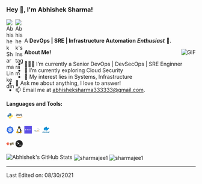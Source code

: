 <h3 title="hehehe"> Hey 👋, I'm Abhishek Sharma!</h3>

<a href="https://in.linkedin.com/in/abhishek-sharma-34bb4546">
  <img align="left" alt="Abhishek Sharma LinkedIn" width="24px" src="https://cdn.jsdelivr.net/npm/simple-icons@v3/icons/linkedin.svg" />
</a>
<a href="https://www.instagram.com/proud__hindustani/?hl=en">
  <img align="left" alt="Abhishek's Instagram" width="24px" src="https://cdn.jsdelivr.net/npm/simple-icons@v3/icons/instagram.svg" />
</a>




<br />
<br />

A **DevOps | SRE | Infrastructure Automation** ***Enthusiast*** 🚀.
 

  <img align="right" alt="GIF" src="https://i.pinimg.com/originals/e4/26/70/e426702edf874b181aced1e2fa5c6cde.gif" />

**About Me!**

- 👨🏽‍💻 I’m currently a Senior DevOps | DevSecOps | SRE Enginner
- 🌱 I’m currently exploring Cloud Security 
- 🤔 My interest lies in Systems, Infrastructure 
- 💬 Ask me about anything, I love to answer!
- 📫 Email me at [abhisheksharma333333@gmail.com](mailto:abhisheksharma333333@gmail.com).



**Languages and Tools:**  


<code><img height="20" src="https://raw.githubusercontent.com/github/explore/80688e429a7d4ef2fca1e82350fe8e3517d3494d/topics/python/python.png"></code>
<code><img height="20" src="https://raw.githubusercontent.com/github/explore/80688e429a7d4ef2fca1e82350fe8e3517d3494d/topics/aws/aws.png"></code>

<code><img height="20" src="https://raw.githubusercontent.com/github/explore/80688e429a7d4ef2fca1e82350fe8e3517d3494d/topics/kubernetes/kubernetes.png"></code>
<code><img height="20" src="https://raw.githubusercontent.com/github/explore/80688e429a7d4ef2fca1e82350fe8e3517d3494d/topics/linux/linux.png"></code>
<code><img height="20" src="https://raw.githubusercontent.com/github/explore/80688e429a7d4ef2fca1e82350fe8e3517d3494d/topics/terraform/terraform.png"></code>
<code><img height="20" src="https://raw.githubusercontent.com/github/explore/80688e429a7d4ef2fca1e82350fe8e3517d3494d/topics/mysql/mysql.png"></code>
<code><img height="20" src="https://raw.githubusercontent.com/github/explore/80688e429a7d4ef2fca1e82350fe8e3517d3494d/topics/docker/docker.png"></code>

<code><img height="20" src="https://raw.githubusercontent.com/github/explore/80688e429a7d4ef2fca1e82350fe8e3517d3494d/topics/git/git.png"></code>
<code><img height="20" src="https://raw.githubusercontent.com/github/explore/80688e429a7d4ef2fca1e82350fe8e3517d3494d/topics/terminal/terminal.png"></code>

<img src="https://github-readme-stats.vercel.app/api?username=sharmajee1&show_icons=true&hide_border=true&count_private=true&theme=shades-of-purple&icon_color=fad000" alt="Abhishek's GitHub Stats">
<img align="center" src="https://github-readme-streak-stats.herokuapp.com/?user=sharmajee1&count_private=true&theme=radical" alt="sharmajee1" />
<img align="center" width=500 src="https://github-readme-stats.vercel.app/api/top-langs/?username=sharmajee1&count_private=true&theme=radical" alt="sharmajee1" />

----

Last Edited on: 08/30/2021
